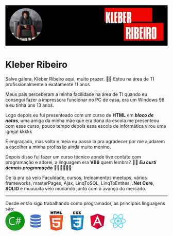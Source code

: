 <img src="https://github.com/KleberRibeiro89/kleberribeiro89/blob/main/Kleber.jpg?raw=true" />
<h1>Kleber Ribeiro</h1>

Salve galera, Kleber Ribeiro aqui, muito prazer.  👊🏿
Estou na área de TI profissionalmente a exatamente 11 anos

Meus pais perceberam a minha facilidade na área de TI quando eu consegui fazer a impressora funcionar no PC de casa, era um Windows 98 e eu tinha uns 13 anos.

Logo depois eu fui presenteado com um curso de **HTML** em ***bloco de notas***, uma amiga da minha mãe que era dona da escola me presenteou com esse curso, pouco tempo depois essa escola de informática virou uma igreja! kkkkk

É engraçado, mas volta e meia eu passo lá pra agradecer por me ajudarem a escolher a minha profissão ainda muito menino.

Depois disso fui fazer um curso técnico aonde tive contato com programação e adorei, a linguagem era **VB6** quem lembra? 👴🏿 ***Eu curti demais programação*** 👍🏿👍🏿👍🏿

De lá pra cá veio Faculdade, cursos, treinamentos meetups, vários frameworks, masterPages, Ajax,  LinqToSQL, LinqToEntites, **.Net Core**, **SOLID**  e muuuuita veio mudando junto com o avanço do mercado.
<hr />
Desde então sigo trabalhando como programador, as principais linguagens são: 
<br>
<code><img height="60px" src="https://raw.githubusercontent.com/github/explore/80688e429a7d4ef2fca1e82350fe8e3517d3494d/topics/csharp/csharp.png"></code>
<code><img height="60px" src="https://raw.githubusercontent.com/github/explore/80688e429a7d4ef2fca1e82350fe8e3517d3494d/topics/sql/sql.png"></code>
<code><img height="60px" src="https://raw.githubusercontent.com/github/explore/80688e429a7d4ef2fca1e82350fe8e3517d3494d/topics/html/html.png"></code>
<code><img height="60px" src="https://raw.githubusercontent.com/github/explore/80688e429a7d4ef2fca1e82350fe8e3517d3494d/topics/css/css.png"></code>
<code><img height="60px" src="https://raw.githubusercontent.com/github/explore/80688e429a7d4ef2fca1e82350fe8e3517d3494d/topics/angular/angular.png"></code>
<code><img height="60px" src="https://raw.githubusercontent.com/github/explore/80688e429a7d4ef2fca1e82350fe8e3517d3494d/topics/react/react.png"></code>
